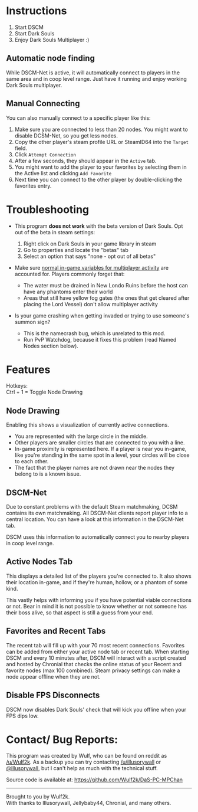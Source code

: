 Instructions
============

1. Start DSCM
2. Start Dark Souls
3. Enjoy Dark Souls Multiplayer :)

Automatic node finding
----------------------
While DSCM-Net is active, it will automatically connect to players in the same
area and in coop level range. Just have it running and enjoy working Dark Souls
multiplayer.

Manual Connecting
-----------------
You can also manually connect to a specific player like this:
1. Make sure you are connected to less than 20 nodes. You might want to disable
   DCSM-Net, so you get less nodes.
2. Copy the other player's steam profile URL or SteamID64 into the `Target` field.
3. Click `Attempt Connection`
4. After a few seconds, they should appear in the `Active` tab.
5. You might want to add the player to your favorites by selecting them in the
   Active list and clicking `Add Favorite`
6. Next time you can connect to the other player by double-clicking the
   favorites entry.


Troubleshooting
===============

* This program **does not work** with the beta version of Dark Souls. Opt out of
  the beta in steam settings:

	1. Right click on Dark Souls in your game library in steam
	2. Go to properties and locate the "betas" tab 
	3. Select an option that says "none - opt out of all betas"

* Make sure [normal in-game variables for multiplayer
  activity](http://darksouls.wikidot.com/co-op) are accounted for. Players
  commonly forget that:

    * The water must be drained in New Londo Ruins before the host can have any
      phantoms enter their world
    * Areas that still have yellow fog gates (the ones that get cleared after
      placing the Lord Vessel) don't allow multiplayer activity

* Is your game crashing when getting invaded or trying to use someone's summon sign? 

	* This is the namecrash bug, which is unrelated to this mod. 
	* Run PvP Watchdog, because it fixes this problem (read Named Nodes section below).

Features
========

Hotkeys:  
Ctrl + 1 = Toggle Node Drawing

Node Drawing
------------
Enabling this shows a visualization of currently active connections. 

* You are represented with the large circle in the middle. 
* Other players are smaller circles that are connected to you with a line.
* In-game proximity is represented here. If a player is near you in-game, like
  you're standing in the same spot in a level, your circles will be close to
  each other.
* The fact that the player names are not drawn near the nodes they belong to is
  a known issue.

DSCM-Net
--------
Due to constant problems with the default Steam matchmaking, DCSM contains its
own matchmaking. All DSCM-Net clients report player info to a central location.
You can have a look at this information in the DSCM-Net tab.

DSCM uses this information to automatically connect you to nearby players in
coop level range.


Active Nodes Tab
----------------
This displays a detailed list of the players you're connected to. It also shows
their location in-game, and if they're human, hollow, or a phantom of some kind. 

This vastly helps with informing you if you have potential viable connections or
not. Bear in mind it is not possible to know whether or not someone has their
boss alive, so that aspect is still a guess from your end.


Favorites and Recent Tabs
-------------------------
The recent tab will fill up with your 70 most recent connections. Favorites can
be added from either your active node tab or recent tab.
When starting DSCM and every 10 minutes after, DSCM will interact with a script
created and hosted by Chronial that checks the online status of your Recent and
favorite nodes (max 100 combined). Steam privacy settings can make a node appear
offline when they are not.


Disable FPS Disconnects
-----------------------

DSCM now disables Dark Souls' check that will kick you offline when your FPS dips
low.


Contact/ Bug Reports:
=====================

This program was created by Wulf, who can be found on reddit as
[/u/Wulf2k](https://www.reddit.com/u/wulf2k).
As a backup you can try contacting [/u/illusorywall](https://www.reddit.com/u/illusorywall)
or [@illusorywall](https://twitter.com/illusorywall), but I can't help as much
with the technical stuff.

Source code is available at: <https://github.com/Wulf2k/DaS-PC-MPChan>

- - - - - - - - - - - - - - - - - - - - - - - -
Brought to you by Wulf2k.  
With thanks to Illusorywall, Jellybaby44, Chronial, and many others.
